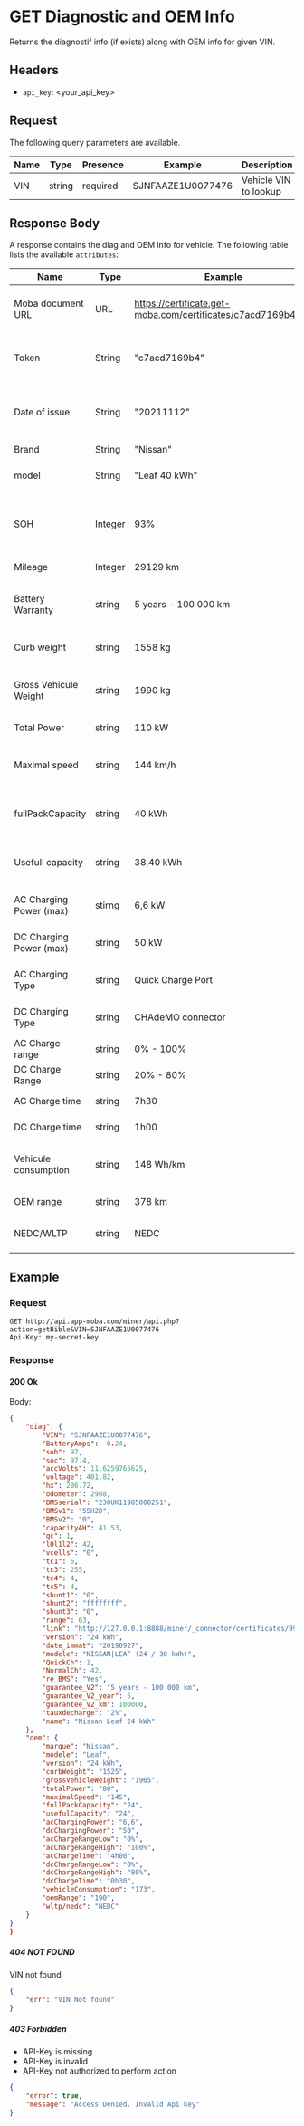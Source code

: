 # GET Diagnostic and OEM Info

Returns the diagnostif info (if exists) along with OEM info for given VIN.


## Headers

* `api_key`: <your_api_key>

## Request

The following query parameters are available.

| **Name**                         | **Type**         | **Presence** | **Example**     | **Description**                                                                                                                    |
| -------------------------------- | ---------------- | ------------ | --------------- | ---------------------------------------------------------------------------------------------------------------------------------- |
| VIN                       | string              | required     |     SJNFAAZE1U0077476 | Vehicle VIN to lookup                                                                               |


## Response Body

A response contains the diag and OEM info for vehicle.
The following table lists the available `attributes`:

| **Name**                               | **Type**      | **Example**                            | **Description**                                                                                                                                                                                                                     |
| -------------------------------------- | ------------- | -------------------------------------- | ----------------------------------------------------------------------------------------------------------------------------------------------------------------------------------------------------------------------------------- |
| Moba document URL                                    | URL        | https://certificate.get-moba.com/certificates/c7acd7169b4.pdf | Direct link to check the Moba digital certificate                                                                                                                                  |
| Token                                   | String        | "c7acd7169b4"                                  | Moba certificate unique access code                                                                                                                                                                  |
| Date of issue                   | String        | "20211112"                                  | Day, month, year the certificate has been performed                                                                                                                                                                                      |
| Brand                                  | String        | "Nissan"                                 | Brand name                                                                                                                                                                                                                          |
| model                                  | String        | "Leaf 40 kWh"                                 | Model and version name                                                                                                                                                                                                                          |
| SOH                                | Integer        | 93%                      | State of Health in % (based on OEM standards)                                                                                                                    |
| Mileage                    | Integer         | 29129 km                                | Mileage in km / mile                                                                                                                                                                                                          |
| Battery Warranty                             | string       | 5 years - 100 000 km                                      | OEM Battery Warranty: Years - mileage                                                                                                                                                                        |
| Curb weight     | string | 1558 kg      | ACurb weight in kg / lb                                                                                                                                                            |
| Gross Vehicule Weight         | string         | 1990 kg    | Gross vehicule weight in kg / lb                                                                                                                                                                                                                                                                                                      |
| Total Power    | string | 110 kW               | Total power in kW                                                                                                     |
| Maximal speed     | string | 144 km/h       | Maximal speed in km/h or mile/h                                                                                                                                                          |
| fullPackCapacity                      | string          | 40 kWh                                   | Full pack capacity when new in kWh |
| Usefull capacity        | string       | 38,40 kWh                                    | Usefull capacity when new in kWh                                                                                                                                                              |
| AC Charging Power (max)               | stirng         | 6,6 kW                                 | AC charging power (max) in kW                                                                                                                                                   |
| DC Charging Power (max)              | string       | 50 kW                                  | DC charging power (max) in kW                                                                                                                                           |
|AC Charging Type | string    | Quick Charge Port  | AC charging connector type                                                                                                                                                           |
| DC Charging Type      | string| CHAdeMO connector                   | DC charging connector type                                                                                                                                  |
|AC Charge range | string    | 0% - 100%                                  | AC charge range in %                                                                                                                                                           |
|DC Charge Range | string    | 20% - 80%                                   | DC charge range in %                                                                                                                                                           |
|AC Charge time | string    | 7h30                                   | AC charge time in h                                                                                                                                                           |
|DC Charge time | string    | 1h00                                   |DC Charging time in h                                                                                                                                                          |
|Vehicule consumption | string    | 148 Wh/km                                  |Vehicule consumption Wh/km or Wh/mile                                                                                                                                                          |
|OEM range | string    |378 km                                  |OEM range in km / mile                                                                                                                                                          |
| NEDC/WLTP | string    | NEDC                                   |OEM Driving cycle standard                                                                                                                                                          |

## Example

### Request

```http
GET http://api.app-moba.com/miner/api.php?action=getBible&VIN=SJNFAAZE1U0077476
Api-Key: my-secret-key
```

### Response

#### 200 Ok

Body:
```json
{
    "diag": {
        "VIN": "SJNFAAZE1U0077476",
        "BatteryAmps": -0.24,
        "soh": 97,
        "soc": 97.4,
        "accVolts": 11.6259765625,
        "voltage": 401.82,
        "hx": 286.72,
        "odometer": 2908,
        "BMSserial": "230UK11985000251",
        "BMSv1": "5SH2D",
        "BMSv2": "0",
        "capacityAH": 41.53,
        "qc": 1,
        "l0l1l2": 42,
        "vcells": "0",
        "tc1": 6,
        "tc3": 255,
        "tc4": 4,
        "tc5": 4,
        "shunt1": "0",
        "shunt2": "ffffffff",
        "shunt3": "0",
        "range": 63,
        "link": "http://127.0.0.1:8888/miner/_connector/certificates/99fe5387ff.pdf",
        "version": "24 kWh",
        "date_immat": "20190927",
        "modele": "NISSAN|LEAF (24 / 30 kWh)",
        "QuickCh": 1,
        "NormalCh": 42,
        "re_BMS": "Yes",
        "guarantee_V2": "5 years - 100 000 km",
        "guarantee_V2_year": 5,
        "guarantee_V2_km": 100000,
        "tauxdecharge": "2%",
        "name": "Nissan Leaf 24 kWh"
    },
    "oem": {
        "marque": "Nissan",
        "modele": "Leaf",
        "version": "24 kWh",
        "curbWeight": "1525",
        "grossVehicleWeight": "1965",
        "totalPower": "80",
        "maximalSpeed": "145",
        "fullPackCapacity": "24",
        "usefulCapacity": "24",
        "acChargingPower": "6,6",
        "dcChargingPower": "50",
        "acChargeRangeLow": "0%",
        "acChargeRangeHigh": "100%",
        "acChargeTime": "4h00",
        "dcChargeRangeLow": "0%",
        "dcChargeRangeHigh": "80%",
        "dcChargeTime": "0h30",
        "vehicleConsumption": "173",
        "oemRange": "190",
        "wltp/nedc": "NEDC"
    }
}
}
```

##### 404 NOT FOUND

VIN not found

```json
{
    "err": "VIN Not found"
}
```

##### 403 Forbidden

* API-Key is missing
* API-Key is invalid
* API-Key not authorized to perform action

```json
{
    "error": true,
    "message": "Access Denied. Invalid Api key"
}
```
